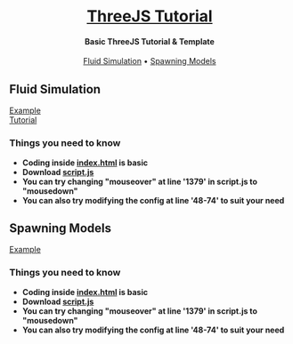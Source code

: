 <h1 align="center">
  <a href="https://github.com/MrShameer/ThreeJS-Tutorial">ThreeJS Tutorial</a>
  <br>
</h1>

<h4 align="center">Basic ThreeJS Tutorial & Template</h4>

<p align="center">
  <a href="#fluid-simulation">Fluid Simulation</a>
  •
  <a href="#spawning-models">Spawning Models</a>
</p>


## Fluid Simulation
[Example](https://mrshameer.github.io/ThreeJS-Tutorial/FluidSimulation/)
<br>
[Tutorial](https://mrshameer.github.io/ThreeJS-Tutorial/FluidSimulation/tutorial.html)

### Things you need to know
- **Coding inside [index.html](https://github.com/MrShameer/ThreeJS-Tutorial/blob/main/FluidSimulation/index.html) is basic**
- **Download [script.js](https://github.com/MrShameer/ThreeJS-Tutorial/blob/main/FluidSimulation/script.js)**
- **You can try changing "mouseover" at line '1379' in script.js to "mousedown"**
- **You can also try modifying the config at line '48-74' to suit your need**


## Spawning Models
[Example](https://mrshameer.github.io/ThreeJS-Tutorial/SpawningModels/)

### Things you need to know
- **Coding inside [index.html](https://github.com/MrShameer/ThreeJS-Tutorial/blob/main/FluidSimulation/index.html) is basic**
- **Download [script.js](https://github.com/MrShameer/ThreeJS-Tutorial/blob/main/FluidSimulation/script.js)**
- **You can try changing "mouseover" at line '1379' in script.js to "mousedown"**
- **You can also try modifying the config at line '48-74' to suit your need**

